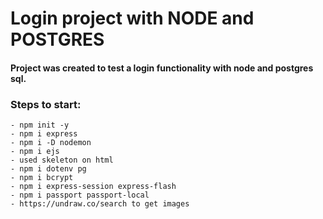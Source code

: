 # Login project with NODE and POSTGRES

#### Project was created to test a login functionality with node and postgres sql.

### Steps to start:

    - npm init -y    
    - npm i express
    - npm i -D nodemon
    - npm i ejs
    - used skeleton on html
    - npm i dotenv pg
    - npm i bcrypt
    - npm i express-session express-flash
    - npm i passport passport-local
    - https://undraw.co/search to get images